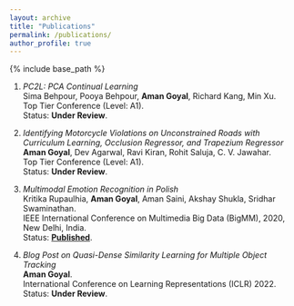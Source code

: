 ```yaml
---
layout: archive
title: "Publications"
permalink: /publications/
author_profile: true
---
```

{% include base_path %}
1.  *PC2L: PCA Continual Learning* <br>
Sima Behpour, Pooya Behpour, **Aman Goyal**, Richard Kang, Min Xu.<br>
Top Tier Conference (Level: A1).<br>
Status: **Under Review**.

1.  *Identifying Motorcycle Violations on Unconstrained Roads with Curriculum Learning, Occlusion Regressor, and Trapezium Regressor* <br>
**Aman Goyal**, Dev Agarwal, Ravi Kiran, Rohit Saluja, C. V. Jawahar.<br>
Top Tier Conference (Level: A1).<br>
Status: **Under Review**. 

1.  *Multimodal Emotion Recognition in Polish* <br>
Kritika Rupaulhia, **Aman Goyal**, Aman Saini, Akshay Shukla, Sridhar Swaminathan.<br>
IEEE International Conference on Multimedia Big Data (BigMM), 2020, New Delhi, India. <br>
Status: [**Published**](https://ieeexplore.ieee.org/document/9232578). 

1.  *Blog Post on Quasi-Dense Similarity Learning for Multiple Object Tracking* <br>
**Aman Goyal**. <br>
International Conference on Learning Representations (ICLR) 2022. <br>
Status: **Under Review**. 

  
  
